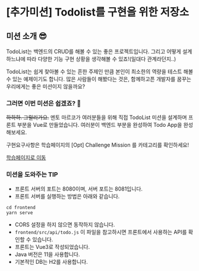 # [추가미션] Todolist를 구현을 위한 저장소

## 미션 소개 😎

TodoList는 백엔드의 CRUD를 해볼 수 있는 좋은 프로젝트입니다. 그리고 어떻게 설계하느냐에 따라 다양한 기능 구현 상황을 생각해볼 수 있죠!(일대다 관계라던지..)

TodoList는 쉽게 찾아볼 수 있는 흔한 주제인 만큼 본인이 최소한의 역량을 테스트 해볼 수 있는 예제이기도 합니다. 많은 사람들이 해봤다는 것은, 함께하고픈 개발자를 꿈꾸는 우리에게는 좋은 미션이지 않을까요?

### 그러면 이번 미션은 쉽겠죠? 🤣

~~하하하. 그럴리가요.~~ 멘토 마르코가 여러분들을 위해 직접 TodoList 미션을 설계하며 프론트 부분을 Vue로 만들었습니다. 여러분이 백엔드 부분을 완성하여 Todo App을 완성해보세요.

구현요구사항은 학습페이지의 [Opt] Challenge Mission 를 카테고리를 확인하세요!

[학습페이지로 이동](https://school.programmers.co.kr/)

### 미션을 도와주는 TIP

- 프론트 서버의 포트는 8080이며, 서버 포트는 8081입니다.
- 프론트 서버를 실행하는 방법은 아래와 같습니다.
```
cd frontend
yarn serve
```
- CORS 설정을 하지 않으면 동작하지 않습니다.
- `frontend/src/api/todo.js` 이 파일을 참고하시면 프론트에서 사용하는 API를 확인할 수 있습니다.
- 프론트는 Vue3로 작성되었습니다.
- Java 버전은 11을 사용합니다.
- 기본적인 DB는 H2를 사용합니다.